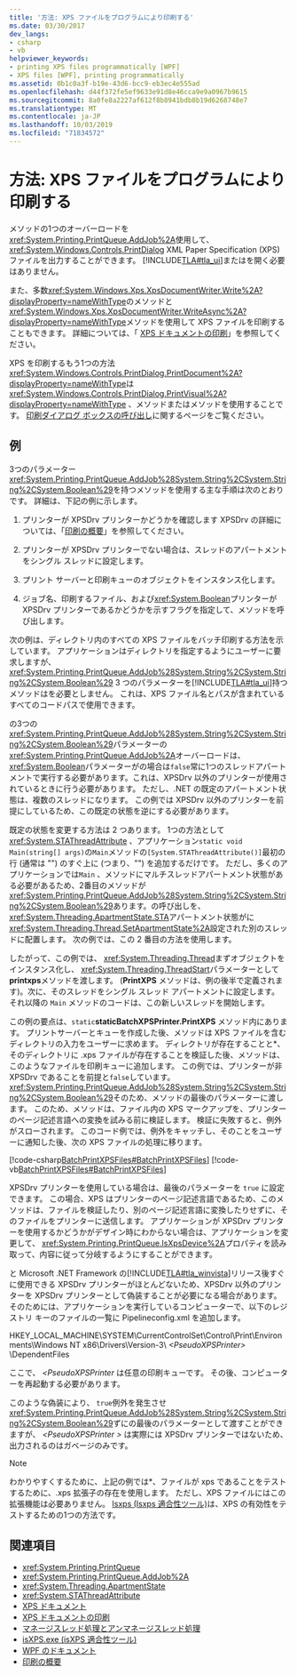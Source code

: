 ```yaml
---
title: '方法: XPS ファイルをプログラムにより印刷する'
ms.date: 03/30/2017
dev_langs:
- csharp
- vb
helpviewer_keywords:
- printing XPS files programmatically [WPF]
- XPS files [WPF], printing programmatically
ms.assetid: 0b1c0a3f-b19e-43d6-bcc9-eb3ec4e555ad
ms.openlocfilehash: d44f372fe5ef9633e91d8e46cca9e9a0967b9615
ms.sourcegitcommit: 8a0fe8a2227af612f8b8941bdb8b19d6268748e7
ms.translationtype: MT
ms.contentlocale: ja-JP
ms.lasthandoff: 10/03/2019
ms.locfileid: "71834572"
---
```

# <a name="how-to-programmatically-print-xps-files"></a>方法: XPS ファイルをプログラムにより印刷する

メソッドの1つのオーバーロードを<xref:System.Printing.PrintQueue.AddJob%2A>使用して、 <xref:System.Windows.Controls.PrintDialog> XML Paper Specification (XPS) ファイルを出力することができます。 [!INCLUDE[TLA#tla_ui](../../../../includes/tlasharptla-ui-md.md)]またはを開く必要はありません。

また、多数<xref:System.Windows.Xps.XpsDocumentWriter.Write%2A?displayProperty=nameWithType>のメソッドと<xref:System.Windows.Xps.XpsDocumentWriter.WriteAsync%2A?displayProperty=nameWithType>メソッドを使用して XPS ファイルを印刷することもできます。 詳細については、「 [XPS ドキュメントの印刷](https://docs.microsoft.com/previous-versions/dotnet/netframework-3.5/ms771525(v=vs.90))」を参照してください。

XPS を印刷するもう1つの方法<xref:System.Windows.Controls.PrintDialog.PrintDocument%2A?displayProperty=nameWithType>は<xref:System.Windows.Controls.PrintDialog.PrintVisual%2A?displayProperty=nameWithType> 、メソッドまたはメソッドを使用することです。 [印刷ダイアログ ボックスの呼び出し](how-to-invoke-a-print-dialog.md)に関するページをご覧ください。

## <a name="example"></a>例

3つのパラメーター <xref:System.Printing.PrintQueue.AddJob%28System.String%2CSystem.String%2CSystem.Boolean%29>を持つメソッドを使用する主な手順は次のとおりです。 詳細は、下記の例に示します。

1. プリンターが XPSDrv プリンターかどうかを確認します XPSDrv の詳細については、「[印刷の概要](printing-overview.md)」を参照してください。

2. プリンターが XPSDrv プリンターでない場合は、スレッドのアパートメントをシングル スレッドに設定します。

3. プリント サーバーと印刷キューのオブジェクトをインスタンス化します。

4. ジョブ名、印刷するファイル、および<xref:System.Boolean>プリンターが XPSDrv プリンターであるかどうかを示すフラグを指定して、メソッドを呼び出します。

次の例は、ディレクトリ内のすべての XPS ファイルをバッチ印刷する方法を示しています。 アプリケーションはディレクトリを指定するようにユーザーに要求しますが、 <xref:System.Printing.PrintQueue.AddJob%28System.String%2CSystem.String%2CSystem.Boolean%29> 3 つのパラメーターを[!INCLUDE[TLA#tla_ui](../../../../includes/tlasharptla-ui-md.md)]持つメソッドはを必要としません。 これは、XPS ファイル名とパスが含まれているすべてのコードパスで使用できます。

の3つの<xref:System.Printing.PrintQueue.AddJob%28System.String%2CSystem.String%2CSystem.Boolean%29>パラメーターの<xref:System.Printing.PrintQueue.AddJob%2A>オーバーロードは、 <xref:System.Boolean>パラメーターがの場合は`false`常に1つのスレッドアパートメントで実行する必要があります。これは、XPSDrv 以外のプリンターが使用されているときに行う必要があります。 ただし、.NET の既定のアパートメント状態は、複数のスレッドになります。 この例では XPSDrv 以外のプリンターを前提にしているため、この既定の状態を逆にする必要があります。

既定の状態を変更する方法は 2 つあります。 1つの方法として<xref:System.STAThreadAttribute> 、アプリケーション`static void Main(string[] args)`の`Main`メソッドの`[System.STAThreadAttribute()]`最初の行 (通常は "") のすぐ上に (つまり、"") を追加するだけです。 ただし、多くのアプリケーションでは`Main` 、メソッドにマルチスレッドアパートメント状態がある必要があるため、2番目のメソッドが<xref:System.Printing.PrintQueue.AddJob%28System.String%2CSystem.String%2CSystem.Boolean%29>あります。の呼び出しを、 <xref:System.Threading.ApartmentState.STA>アパートメント状態がに<xref:System.Threading.Thread.SetApartmentState%2A>設定された別のスレッドに配置します。 次の例では、この 2 番目の方法を使用します。

したがって、この例では、 <xref:System.Threading.Thread>まずオブジェクトをインスタンス化し、 <xref:System.Threading.ThreadStart>パラメーターとして**printxps**メソッドを渡します。 (**PrintXPS** メソッドは、例の後半で定義されます)。次に、そのスレッドをシングル スレッド アパートメントに設定します。 それ以降の `Main` メソッドのコードは、この新しいスレッドを開始します。

この例の要点は、`static`**staticBatchXPSPrinter.PrintXPS** メソッド内にあります。 プリントサーバーとキューを作成した後、メソッドは XPS ファイルを含むディレクトリの入力をユーザーに求めます。 ディレクトリが存在することと\*、そのディレクトリに .xps ファイルが存在することを検証した後、メソッドは、このようなファイルを印刷キューに追加します。 この例では、プリンターが非 XPSDrv であることを前提と`false`しています。 <xref:System.Printing.PrintQueue.AddJob%28System.String%2CSystem.String%2CSystem.Boolean%29>そのため、メソッドの最後のパラメーターに渡します。 このため、メソッドは、ファイル内の XPS マークアップを、プリンターのページ記述言語への変換を試みる前に検証します。 検証に失敗すると、例外がスローされます。 このコード例では、例外をキャッチし、そのことをユーザーに通知した後、次の XPS ファイルの処理に移ります。

[!code-csharp[BatchPrintXPSFiles#BatchPrintXPSFiles](~/samples/snippets/csharp/VS_Snippets_Wpf/BatchPrintXPSFiles/CSharp/Program.cs#batchprintxpsfiles)]
[!code-vb[BatchPrintXPSFiles#BatchPrintXPSFiles](~/samples/snippets/visualbasic/VS_Snippets_Wpf/BatchPrintXPSFiles/visualbasic/program.vb#batchprintxpsfiles)]

XPSDrv プリンターを使用している場合は、最後のパラメーターを `true` に設定できます。 この場合、XPS はプリンターのページ記述言語であるため、このメソッドは、ファイルを検証したり、別のページ記述言語に変換したりせずに、そのファイルをプリンターに送信します。 アプリケーションが XPSDrv プリンターを使用するかどうかがデザイン時にわからない場合は、アプリケーションを変更して、 <xref:System.Printing.PrintQueue.IsXpsDevice%2A>プロパティを読み取って、内容に従って分岐するようにすることができます。

と Microsoft .NET Framework の[!INCLUDE[TLA#tla_winvista](../../../../includes/tlasharptla-winvista-md.md)]リリース後すぐに使用できる XPSDrv プリンターがほとんどないため、XPSDrv 以外のプリンターを XPSDrv プリンターとして偽装することが必要になる場合があります。 そのためには、アプリケーションを実行しているコンピューターで、以下のレジストリ キーのファイルの一覧に Pipelineconfig.xml を追加します。

HKEY_LOCAL_MACHINE\SYSTEM\CurrentControlSet\Control\Print\Environments\Windows NT x86\Drivers\Version-3\\ *\<PseudoXPSPrinter>* \DependentFiles

ここで、 *\<PseudoXPSPrinter* は任意の印刷キューです。 その後、コンピューターを再起動する必要があります。

このような偽装により、 `true`例外を発生させ<xref:System.Printing.PrintQueue.AddJob%28System.String%2CSystem.String%2CSystem.Boolean%29>ずにの最後のパラメーターとして渡すことができますが、  *\<PseudoXPSPrinter >* は実際には XPSDrv プリンターではないため、出力されるのはガベージのみです。

> [!NOTE]
> わかりやすくするために、上記の例では\*、ファイルが xps であることをテストするために、.xps 拡張子の存在を使用します。 ただし、XPS ファイルにはこの拡張機能は必要ありません。 [Isxps (Isxps 適合性ツール)](https://docs.microsoft.com/previous-versions/dotnet/netframework-4.0/aa348104(v=vs.100))は、XPS の有効性をテストするための1つの方法です。

## <a name="see-also"></a>関連項目

- <xref:System.Printing.PrintQueue>
- <xref:System.Printing.PrintQueue.AddJob%2A>
- <xref:System.Threading.ApartmentState>
- <xref:System.STAThreadAttribute>
- [XPS ドキュメント](/windows/desktop/printdocs/documents)
- [XPS ドキュメントの印刷](https://docs.microsoft.com/previous-versions/dotnet/netframework-3.5/ms771525(v=vs.90))
- [マネージスレッド処理とアンマネージスレッド処理](https://docs.microsoft.com/previous-versions/dotnet/netframework-4.0/5s8ee185(v=vs.100))
- [isXPS.exe (isXPS 適合性ツール)](https://docs.microsoft.com/previous-versions/dotnet/netframework-4.0/aa348104(v=vs.100))
- [WPF のドキュメント](documents-in-wpf.md)
- [印刷の概要](printing-overview.md)

